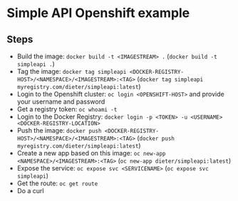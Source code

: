 # Simple API Openshift example
## Steps
- Build the image: `docker build -t <IMAGESTREAM> .` (`docker build -t simpleapi .`)
- Tag the image: `docker tag simpleapi <DOCKER-REGISTRY-HOST>/<NAMESPACE>/<IMAGESTREAM>:<TAG>` (`docker tag simpleapi myregistry.com/dieter/simpleapi:latest`)
- Login to the Openshift cluster: `oc login <OPENSHIFT-HOST>` and provide your username and password
- Get a registry token: `oc whoami -t`
- Login to the Docker Registry: `docker login -p <TOKEN> -u <USERNAME> <DOCKER-REGISTRY-LOCATION>`
- Push the image: `docker push <DOCKER-REGISTRY-HOST>/<NAMESPACE>/<IMAGESTREAM>:<TAG>` (`docker push myregistry.com/dieter/simpleapi:latest`)
- Create a new app based on this image: `oc new-app <NAMESPACE>/<IMAGESTREAM>:<TAG>` (`oc new-app dieter/simpleapi:latest`)
- Expose the service: `oc expose svc <SERVICENAME>` (`oc expose svc simpleapi`)
- Get the route: `oc get route`
- Do a curl
